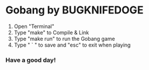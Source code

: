 # Gobang by BUGKNIFEDOGE


1. Open "Terminal"
2. Type "make" to Compile & Link
3. Type "make run" to run the Gobang game
4. Type " ` " to save and "esc" to exit when playing

### Have a good day!
